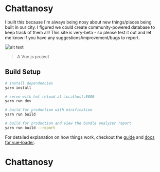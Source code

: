 # Chattanosy
I built this because I'm always being nosy about new things/places being built in our city. I figured we could create community-powered database to keep track of them all! This site is very-beta - so please test it out and let me know if you have any suggestions/improvement/bugs to report.

![alt text](https://ashtonlance.com/static/img/chattanosy.23c1753.png)


> A Vue.js project

## Build Setup

``` bash
# install dependencies
yarn install

# serve with hot reload at localhost:8080
yarn run dev

# build for production with minification
yarn run build

# build for production and view the bundle analyzer report
yarn run build --report
```

For detailed explanation on how things work, checkout the [guide](http://vuejs-templates.github.io/webpack/) and [docs for vue-loader](http://vuejs.github.io/vue-loader).
# Chattanosy
